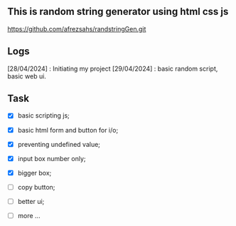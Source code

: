 ## This is random string generator using html css js
https://github.com/afrezsahs/randstringGen.git

## Logs
[28/04/2024] : Initiating my project 
[29/04/2024] : basic random script, basic web ui. 

## Task 
 - [x] basic scripting js;
 - [x] basic html form and button for i/o;
 - [x] preventing undefined value;
 - [x] input box number only; 
 - [x] bigger box;
 - [ ] copy button;
 - [ ] better ui;
 - [ ] more ...
 